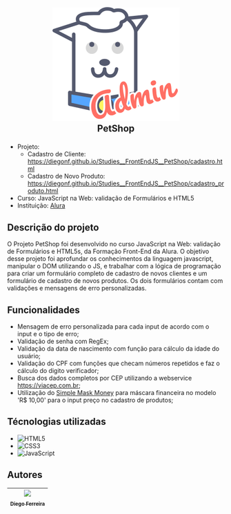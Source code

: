 ## <p align="center">![Imagem do Alura Midi](./assets/img/doguitoadm.svg)<br>PetShop</p>

* Projeto:
  * Cadastro de Cliente: https://diegonf.github.io/Studies__FrontEndJS__PetShop/cadastro.html
  * Cadastro de Novo Produto: https://diegonf.github.io/Studies__FrontEndJS__PetShop/cadastro_produto.html
* Curso: JavaScript na Web: validação de Formulários e HTML5
* Instituição: [Alura](https://www.alura.com.br)

## Descrição do projeto
O Projeto PetShop foi desenvolvido no curso JavaScript na Web: validação de Formulários e HTML5s, da Formação Front-End da Alura.
O objetivo desse projeto foi aprofundar os conhecimentos da linguagem javascript, manipular o DOM utilizando o JS, e trabalhar com a lógica de programação para criar um formulário completo de cadastro de novos clientes e um formulário de cadastro de novos produtos. Os dois formulários contam com validações e mensagens de erro personalizadas.

## Funcionalidades
* Mensagem de erro personalizada para cada input de acordo com o input e o tipo de erro;
* Validação de senha com RegEx;
* Validação da data de nascimento com função para cálculo da idade do usuário;
* Validação do CPF com funções que checam números repetidos e faz o cálculo do digito verificador;
* Busca dos dados completos por CEP utilizando a webservice https://viacep.com.br;
* Utilização do [Simple Mask Money](https://github.com/codermarcos/simple-mask-money) para máscara financeira no modelo 'R$ 10,00' para o input preço no cadastro de produtos;

## Técnologias utilizadas
* ![HTML5](https://img.shields.io/badge/-HTML5-E34F26?style=flat-square&logo=html5&logoColor=white) 
* ![CSS3](https://img.shields.io/badge/-CSS3-1572B6?style=flat-square&logo=css3)
* ![JavaScript](https://img.shields.io/badge/-JavaScript-black?style=flat-square&logo=javascript)

## Autores
| [<img src="https://avatars.githubusercontent.com/u/97759524?v=4" width=115><br><sub>Diego Ferreira</sub>](https://github.com/diegonf) | 
| :---: |